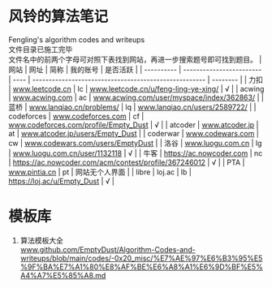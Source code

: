 # 风铃的算法笔记
 Fengling's algorithm codes and writeups\
 文件目录已施工完毕\
 文件名中的前两个字母可对照下表找到网站，再进一步搜索题号即可找到题目。
| 网站       | 网址                     | 简称 | 我的账号                                              | 是否活跃 |
| ---------- | ------------------------ | ---- | ----------------------------------------------------- | -------- |
| 力扣       | www.leetcode.cn          | lc   | www.leetcode.cn/u/feng-ling-ye-xing/                  | √        |
| acwing     | www.acwing.com           | ac   | www.acwing.com/user/myspace/index/362863/             |
| 蓝桥       | www.lanqiao.cn/problems/ | lq   | www.lanqiao.cn/users/2589722/                         |
| codeforces | www.codeforces.com       | cf   | www.codeforces.com/profile/Empty_Dust                 | √        |
| atcoder    | www.atcoder.jp           | at   | www.atcoder.jp/users/Empty_Dust                       |
| coderwar   | www.codewars.com         | cw   | www.codewars.com/users/EmptyDust                      |
| 洛谷       | www.luogu.com.cn         | lg   | www.luogu.com.cn/user/1132118                         | √        |
| 牛客       | https://ac.nowcoder.com  | nc   | https://ac.nowcoder.com/acm/contest/profile/367246012 | √        |
| PTA        | www.pintia.cn            | pt   | 网站无个人界面                                        |
| libre      | loj.ac                   | lb   | https://loj.ac/u/Empty_Dust                           | √        |

# 模板库
1. 算法模板大全\
www.github.com/EmptyDust/Algorithm-Codes-and-writeups/blob/main/codes/-0x20_misc/%E7%AE%97%E6%B3%95%E5%9F%BA%E7%A1%80%E8%AF%BE%E6%A8%A1%E6%9D%BF%E5%A4%A7%E5%85%A8.md
